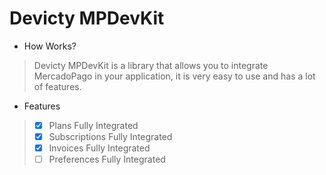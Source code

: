 # Devicty MPDevKit

- How Works?
> Devicty MPDevKit is a library that allows you to integrate MercadoPago in your application, it is very easy to use and has a lot of features.

- Features
> - [x] Plans Fully Integrated
> - [x] Subscriptions Fully Integrated
> - [x] Invoices Fully Integrated
> - [ ]  Preferences Fully Integrated



